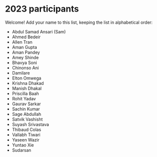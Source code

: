 # 2023 participants

Welcome! Add your name to this list, keeping the list in alphabetical order:

- Abdul Samad Ansari (Sam)
- Ahmed Bedeir
- Allen Tran
- Aman Gupta
- Aman Pandey
- Amey Shinde
- Bhavya Soni
- Chinonso Ani
- Damilare
- Elton Omwega
- Krishna Dhakad
- Manish Dhakal
- Priscilla Baah
- Rohit Yadav
- Gaurav Sarkar
- Sachin Kumar
- Sage Abdullah
- Satvik Vashisht
- Suyash Srivastava
- Thibaud Colas
- Vallabh Tiwari
- Yaseen Wazir
- Yuntao Xie
- Sudarsan

